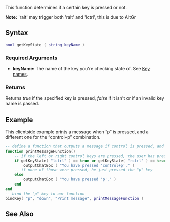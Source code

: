This function determines if a certain key is pressed or not.

**Note:** 'ralt' may trigger both 'ralt' and 'lctrl', this is due to AltGr

Syntax
------

``` lua
bool getKeyState ( string keyName )
```

### Required Arguments

-   **keyName:** The name of the key you're checking state of. See [Key names](/docs/key_names.md "wikilink").

### Returns

Returns *true* if the specified key is pressed, *false* if it isn't or if an invalid key name is passed.

Example
-------

This clientside example prints a message when “p” is pressed, and a different one for the “control+p” combination.

``` lua
-- define a function that outputs a message if control is pressed, and a different one if it isn't
function printMessageFunction()
    -- if the left or right control keys are pressed, the user has pressed the "control+p" combo
    if getKeyState( "lctrl" ) == true or getKeyState( "rctrl" ) == true then
        outputChatBox ( "You have pressed 'control+p'." )
    -- if none of those were pressed, he just pressed the "p" key
    else
        outputChatBox ( "You have pressed 'p'." )
    end
end
-- bind the "p" key to our function
bindKey( "p", "down", "Print message", printMessageFunction )
```

See Also
--------
